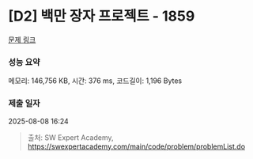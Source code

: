 # [D2] 백만 장자 프로젝트 - 1859 

[문제 링크](https://swexpertacademy.com/main/code/problem/problemDetail.do?contestProbId=AV5LrsUaDxcDFAXc) 

### 성능 요약

메모리: 146,756 KB, 시간: 376 ms, 코드길이: 1,196 Bytes

### 제출 일자

2025-08-08 16:24



> 출처: SW Expert Academy, https://swexpertacademy.com/main/code/problem/problemList.do